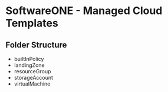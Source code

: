 # SoftwareONE - Managed Cloud Templates

## Folder Structure
- builtInPolicy
- landingZone 
- resourceGroup
- storageAccount
- virtualMachine

